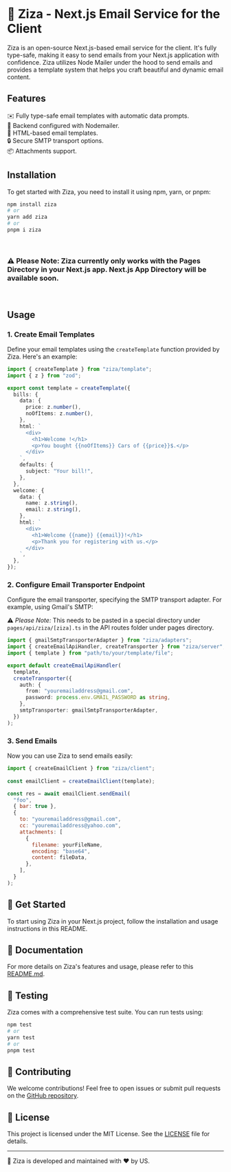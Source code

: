 # 📧 Ziza - Next.js Email Service for the Client

Ziza is an open-source Next.js-based email service for the client. It's fully type-safe, making it easy to send emails from your Next.js application with confidence. Ziza utilizes Node Mailer under the hood to send emails and provides a template system that helps you craft beautiful and dynamic email content.

## Features

✉️ Fully type-safe email templates with automatic data prompts.  
📨 Backend configured with Nodemailer.  
📄 HTML-based email templates.  
🔒 Secure SMTP transport options.  
📦 Attachments support.  

## Installation

To get started with Ziza, you need to install it using npm, yarn, or pnpm:

```bash
npm install ziza
# or
yarn add ziza
# or
pnpm i ziza
```
<br/>

### ⚠️ **Please Note:** Ziza currently only works with the Pages Directory in your Next.js app. Next.js App Directory will be available soon.

<br/>


## Usage

### 1. Create Email Templates

Define your email templates using the `createTemplate` function provided by Ziza. Here's an example:

```typescript
import { createTemplate } from "ziza/template";
import { z } from "zod";

export const template = createTemplate({
  bills: {
    data: {
      price: z.number(),
      noOfItems: z.number(),
    },
    html: `
      <div>
        <h1>Welcome !</h1>
        <p>You bought {{noOfItems}} Cars of {{price}}$.</p>
      </div>
    `,
    defaults: {
      subject: "Your bill!",
    },
  },
  welcome: {
    data: {
      name: z.string(),
      email: z.string(),
    },
    html: `
      <div>
        <h1>Welcome {{name}} {{email}}!</h1>
        <p>Thank you for registering with us.</p>
      </div>
    `,
  },
});
```

### 2. Configure Email Transporter Endpoint

Configure the email transporter, specifying the SMTP transport adapter. For example, using Gmail's SMTP:

⚠️ *Please Note:* This needs to be pasted in a special directory under ```pages/api/ziza/[ziza].ts``` in the API routes folder under pages directory.

```typescript
import { gmailSmtpTransporterAdapter } from "ziza/adapters";
import { createEmailApiHandler, createTransporter } from "ziza/server";
import { template } from "path/to/your/template/file";

export default createEmailApiHandler(
  template,
  createTransporter({
    auth: {
      from: "youremailaddress@gmail.com",
      password: process.env.GMAIL_PASSWORD as string,
    },
    smtpTransporter: gmailSmtpTransporterAdapter,
  })
);
```

### 3. Send Emails

Now you can use Ziza to send emails easily:

```javascript
import { createEmailClient } from "ziza/client";
  
const emailClient = createEmailClient(template);

const res = await emailClient.sendEmail(
  "foo",
  { bar: true },
  {
    to: "youremailaddress@gmail.com",
    cc: "youremailaddress@yahoo.com",
    attachments: [
      {
        filename: yourFileName,
        encoding: "base64",
        content: fileData,
      },
    ],
  }
);
```

## 🚀 Get Started

To start using Ziza in your Next.js project, follow the installation and usage instructions in this README.

## 📖 Documentation

For more details on Ziza's features and usage, please refer to this [README.md](https://github.com/Geoffrey-Anto/ziza/blob/main/README.md#usage).

## 🧪 Testing

Ziza comes with a comprehensive test suite. You can run tests using:

```bash
npm test
# or
yarn test
# or
pnpm test
```

## 🤝 Contributing

We welcome contributions! Feel free to open issues or submit pull requests on the [GitHub repository](https://github.com/zeptt/ziza).

## 📃 License

This project is licensed under the MIT License. See the [LICENSE](LICENSE) file for details.

---

📧 Ziza is developed and maintained with ❤️ by US.
